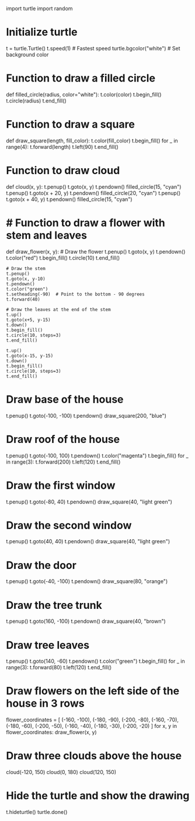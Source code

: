 import turtle
import random

# Initialize turtle
t = turtle.Turtle()
t.speed(1)  # Fastest speed
turtle.bgcolor("white")  # Set background color

# Function to draw a filled circle
def filled_circle(radius, color="white"):
    t.color(color)
    t.begin_fill()
    t.circle(radius)
    t.end_fill()

# Function to draw a square
def draw_square(length, fill_color):
    t.color(fill_color)
    t.begin_fill()
    for _ in range(4):
        t.forward(length)
        t.left(90)
    t.end_fill()

# Function to draw cloud
def cloud(x, y):
    t.penup()
    t.goto(x, y)
    t.pendown()
    filled_circle(15, "cyan")
    t.penup()
    t.goto(x + 20, y)
    t.pendown()
    filled_circle(20, "cyan")
    t.penup()
    t.goto(x + 40, y)
    t.pendown()
    filled_circle(15, "cyan")

# # Function to draw a flower with stem and leaves
def draw_flower(x, y):
    # Draw the flower
    t.penup()
    t.goto(x, y)
    t.pendown()
    t.color("red")
    t.begin_fill()
    t.circle(10)
    t.end_fill()

    # Draw the stem
    t.penup()
    t.goto(x, y-10)
    t.pendown()
    t.color("green")
    t.setheading(-90)  # Point to the bottom - 90 degrees
    t.forward(40)
    
    # Draw the leaves at the end of the stem
    t.up()
    t.goto(x+5, y-15)
    t.down()
    t.begin_fill()
    t.circle(10, steps=3)
    t.end_fill()

    t.up()
    t.goto(x-15, y-15)
    t.down()
    t.begin_fill()
    t.circle(10, steps=3)
    t.end_fill()

# Draw base of the house
t.penup()
t.goto(-100, -100)
t.pendown()
draw_square(200, "blue")

# Draw roof of the house
t.penup()
t.goto(-100, 100)
t.pendown()
t.color("magenta")
t.begin_fill()
for _ in range(3):
    t.forward(200)
    t.left(120)
t.end_fill()

# Draw the first window
t.penup()
t.goto(-80, 40)
t.pendown()
draw_square(40, "light green")

# Draw the second window
t.penup()
t.goto(40, 40)
t.pendown()
draw_square(40, "light green")

# Draw the door
t.penup()
t.goto(-40, -100)
t.pendown()
draw_square(80, "orange")

# Draw the tree trunk
t.penup()
t.goto(160, -100)
t.pendown()
draw_square(40, "brown")

# Draw tree leaves
t.penup()
t.goto(140, -60)
t.pendown()
t.color("green")
t.begin_fill()
for _ in range(3):
    t.forward(80)
    t.left(120)
t.end_fill()

# Draw flowers on the left side of the house in 3 rows
flower_coordinates = [
    (-160, -100), (-180, -90), (-200, -80),
    (-160, -70),  (-180, -60), (-200, -50),
    (-160, -40),  (-180, -30), (-200, -20)
]
for x, y in flower_coordinates:
    draw_flower(x, y)
  
# Draw three clouds above the house
cloud(-120, 150)
cloud(0, 180)
cloud(120, 150)

# Hide the turtle and show the drawing
t.hideturtle()
turtle.done()

